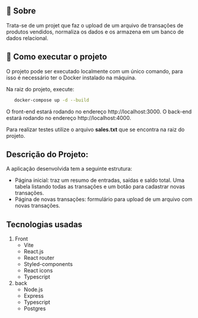 ## 📖 Sobre

Trata-se de um projet que faz o upload de um arquivo de transações de produtos vendidos, normaliza os dados e os armazena em um banco de dados relacional.

## 🔧 Como executar o projeto

O projeto pode ser executado localmente com um único comando, para isso é necessário ter o Docker instalado na máquina.

Na raiz do projeto, execute:
```bash
   docker-compose up -d --build
   ```
O front-end estará rodando no endereço http://localhost:3000.
O back-end estará rodando no endereço http://localhost:4000.

Para realizar testes utilize o arquivo **sales.txt** que se encontra na raiz do projeto.
## Descrição do Projeto:
A aplicação desenvolvida tem a seguinte estrutura:

   - Página inicial: traz um resumo de entradas, saídas e saldo total. Uma tabela listando todas as transações e um botão para cadastrar novas transações.
   - Página de novas transações: formulário para upload de um arquivo com novas transações.   
## Tecnologias usadas
1. Front
   - Vite
   - React.js 
   - React router
   - Styled-components
   - React icons
   - Typescript
2. back
   - Node.js
   - Express
   - Typescript
   - Postgres